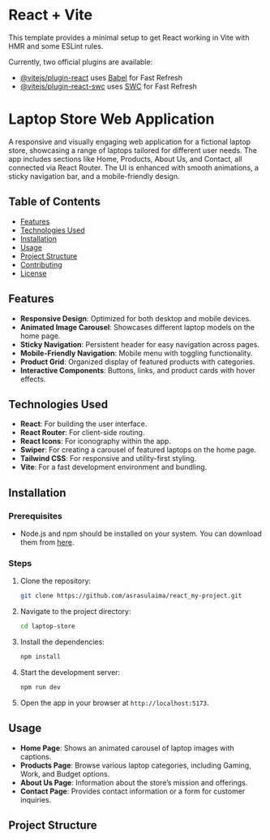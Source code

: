 # React + Vite

This template provides a minimal setup to get React working in Vite with HMR and some ESLint rules.

Currently, two official plugins are available:

- [@vitejs/plugin-react](https://github.com/vitejs/vite-plugin-react/blob/main/packages/plugin-react/README.md) uses [Babel](https://babeljs.io/) for Fast Refresh
- [@vitejs/plugin-react-swc](https://github.com/vitejs/vite-plugin-react-swc) uses [SWC](https://swc.rs/) for Fast Refresh

# Laptop Store Web Application

A responsive and visually engaging web application for a fictional laptop store, showcasing a range of laptops tailored for different user needs. The app includes sections like Home, Products, About Us, and Contact, all connected via React Router. The UI is enhanced with smooth animations, a sticky navigation bar, and a mobile-friendly design.

## Table of Contents

- [Features](#features)
- [Technologies Used](#technologies-used)
- [Installation](#installation)
- [Usage](#usage)
- [Project Structure](#project-structure)
- [Contributing](#contributing)
- [License](#license)

## Features

- **Responsive Design**: Optimized for both desktop and mobile devices.
- **Animated Image Carousel**: Showcases different laptop models on the home page.
- **Sticky Navigation**: Persistent header for easy navigation across pages.
- **Mobile-Friendly Navigation**: Mobile menu with toggling functionality.
- **Product Grid**: Organized display of featured products with categories.
- **Interactive Components**: Buttons, links, and product cards with hover effects.

## Technologies Used

- **React**: For building the user interface.
- **React Router**: For client-side routing.
- **React Icons**: For iconography within the app.
- **Swiper**: For creating a carousel of featured laptops on the home page.
- **Tailwind CSS**: For responsive and utility-first styling.
- **Vite**: For a fast development environment and bundling.

## Installation

### Prerequisites
- Node.js and npm should be installed on your system. You can download them from [here](https://nodejs.org/).

### Steps
1. Clone the repository:

    ```bash
    git clone https://github.com/asrasulaima/react_my-project.git
    ```

2. Navigate to the project directory:

    ```bash
    cd laptop-store
    ```

3. Install the dependencies:

    ```bash
    npm install
    ```

4. Start the development server:

    ```bash
    npm run dev
    ```

5. Open the app in your browser at `http://localhost:5173`.

## Usage

- **Home Page**: Shows an animated carousel of laptop images with captions. 
- **Products Page**: Browse various laptop categories, including Gaming, Work, and Budget options.
- **About Us Page**: Information about the store’s mission and offerings.
- **Contact Page**: Provides contact information or a form for customer inquiries.

## Project Structure

